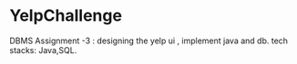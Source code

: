 # YelpChallenge
DBMS Assignment -3 : designing the yelp ui , implement java and db. tech stacks: Java,SQL.
